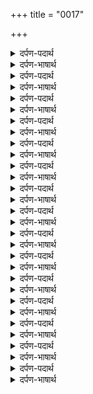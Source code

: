 +++
title = "0017"

+++
<details><summary>दर्पण-पदार्थ</summary>

पद्अर्थ: तुधु भावसी = तेरी रजा में रहना। होरु आखणु = और हुक्म करने का वचन। पूछि = पूछ के।4।
</details>

<details><summary>दर्पण-भाषार्थ</summary>

अर्थ: महलों का बसेरा (मेरे वास्ते) तेरा नाम जपने से पैदा हुई खुशी ही है। तेरी मेहर की नजर मेरा कुटंब है (जो खुशी मुझे अपना परिवार देख के होती है, वही तेरी मेहर की नज़र में से मिलेगी)। (दुनिया से अपना) हुक्म (मनवाना) तथा (हुक्म के) और-और बोल बोलने (और इसमें खुशी महसूस करनी मेरे वास्ते) तेरी रजा में राजी रहना है।  
हे नानक! सदा स्थिर रहने वाला प्रभु पातशाह ऐसे जीवन वाले से (कोई) सवाल जवाब नहीं करता (भाव, उसका जीवन उसकी नज़रों में स्वीकार है)।4।
</details>

<details><summary>दर्पण-पदार्थ</summary>

पद्अर्थ: सउणा = दुनियावी मौजे मनानी। जितु सुतै = जिस शौ-ईश्रत के द्वारा। रहाउ।
</details>

<details><summary>दर्पण-भाषार्थ</summary>

अर्थ: हे भाई! (प्रभु की महिमा की खुशी छोड़ के) अन्य ऐशौ-ईश्रत की खुशी खुआर करती है, क्योंकि, और-और ऐशौ-ईश्रत शरीर को रोगी करते हैंऔर मन में भी विकार चल पड़ते हैं।1। रहाउ।4।7। रहाउ।
</details>

<details><summary>दर्पण-पदार्थ</summary>

पद्अर्थ: कुंगू = केसर। कांइआ = काया, शरीर। रतन = (भाव) प्रभु की महिमा। ललिता = जीभ। अगरि = ऊद की लकड़ी से। वासु = सुगंधि। तनि = शरीर में। सासु = (हरेक) सुआस। अठसठि = अढ़सठ। मुखि = मुंह पे, माथे पे। तितु घ्टि = उस शरीर में, उस मनुष्य के अंदर। विगासु = आनन्द, खुशी। ओतु मती = उस मति से ही। गुण तासु = गुणों का खजाना प्रभु।1।
</details>

<details><summary>दर्पण-भाषार्थ</summary>

अर्थ: जिस मनुष्य का शरीर केसर (जैसा शुद्ध विकार रहित) हो, जिसकी जिहवा (प्रभु की महिमा के) रतनों से जड़ी हो, जिसके शरीर के हरेक श्वासउस की लकड़ी की सुगंधि वाली हो (भाव, प्रभु के नाम की याद से सुगन्धित हों), जिस मनुष्य के माथे पे अढ़सठ तीर्थों का टीका लगा हो (भाव, जो प्रभु का नाम जप के अढ़सठ तीरथों से भी ज्यादा पवित्र हो चुका हो) उस मनुष्य के अंदर मति खिलती है, उस प्रफूल्लित हुई बुद्धि से ही सच्चा नाम सलाहा जा सकता है, गुणों का खजाना प्रभु सराहा जा सकता है।1।
</details>

<details><summary>दर्पण-पदार्थ</summary>

पद्अर्थ: बाबा = हे भाई! कमाईऐ = कमाई करें, उद्यम करें। कूड़ै = झूठ के साथ। रहाउ।
</details>

<details><summary>दर्पण-भाषार्थ</summary>

अर्थ: हे भाई! प्रभु के नाम से वंचित हुई बुद्धि (आदमी को) और-और ही तरफ ले जाती है। महिमा छोड़ के अगर और कर्म सैकड़ों बार भी करें (तो कुछ नहीं बनता, क्योंकि,) झूठा कर्म करने से झूठ का ही जोर बढ़ता है।1। रहाउ।
</details>

<details><summary>दर्पण-पदार्थ</summary>

पद्अर्थ: पूज = पूजा, मान्यता। सभु = सारा। सिधु = योग साधनों में निपुण योगी। सभा = सारी। लेखै = किये कर्मों का हिसाब होने के समय।2।
</details>

<details><summary>दर्पण-भाषार्थ</summary>

अर्थ: अगर कोई मनुष्य पीर कहलाने लगे, सारा संसार आ के उसके दर्शन करे, उसकी पूजा होने लग जाए, यदि वह पहुँचा हुआ (करामाती) योगी गिना जाने लगे, बहुत नामवर मशहूर हो जाए (तो भी ये सब कुछ किसी अर्थ के नहीं, क्योंकि) अगर प्रभु की हजूरी में किये कर्मों का हिसाब होने के समय उसको इज्जत नहीं मिलती, तो (दुनिया में हुई) सारी पूजा खुआर ही करती है।2।
</details>

<details><summary>दर्पण-पदार्थ</summary>

पद्अर्थ: सतिगुरि = गुरु ने। थापिआ = थापना दी, दिलासा दी। नामो = नाम ही। अखण्ड = एकरस, सदा, लगातार।3।
</details>

<details><summary>दर्पण-भाषार्थ</summary>

अर्थ: जिस लोगों को सत्गुरू ने साबाशी दी है, उनकी उस इज्जत को कोई मिटा नहीं सकता (क्योंकि) उनके हृदय में प्रभु के नाम का खजाना बसता है उनके अंदर नाम ही बसता है। (ये पक्का नियम जानो कि) प्रभु का नाम ही पूजा जाता है, नाम हीसत्कारा जाता है। प्रभु ही सदा एक रस सदा स्थिर रहने वाला है।3।
</details>

<details><summary>दर्पण-पदार्थ</summary>

पद्अर्थ: खेह = मिट्टी। जिउ = जान। केहा होइ = बुरी हालत होती है। सभि = सारी। रोइ = दुखी हो के। नाम विसारिऐ = यदि प्रभु का नाम विसार दिया जाए। दरि = (प्रभु के) दर पे। किआ होइ = बुरी हालत ही होती है।4।
</details>

<details><summary>दर्पण-भाषार्थ</summary>

अर्थ: (जो मनुष्यों ने कभी नाम नहीं जपा, उनका) शरीर जब मिट्टी हो के मिट्टी में मिल गया, तो नामहीन जिंद का हाल बुरा ही होता है। (दुनियां में की) सारी चतुराईयां राख हो जातीं हैं, जगत से जीव दुखी हो के ही चलता है।  
हे नानक! अगर प्रभु का नाम भुला दें, तो प्रभु के दर पे पहुँच के बुरा हाल ही होता है।4।7।
</details>

<details><summary>दर्पण-पदार्थ</summary>

पद्अर्थ: गुणवंती = गुणवान स्त्री। वीथरे = विथार करती है, कथन करती है। झूरि = झुरती है, चिंतित रहती है। वरु = वर, खसम, प्रभु। कामणी = हे जीव-स्त्री! नह मिलिऐ पिर = पति को नहीं मिल सकते। कूरि = झूठ द्वारा, झूठे मोह में पड़े रहने से। तुलहड़ा = तुलहा, लकड़ी का बना हुआ आसरा जिस पे बैठ के नदी के किनारे रहने वाले नदी पार कर लेते हैं।1।
</details>

<details><summary>दर्पण-भाषार्थ</summary>

अर्थ: जिस जीव-स्त्री ने अपने हृदय में प्रभु की महिमा बसाई हई है वह प्रभु के गुणों की ही कथा वारता करती है। पर, जिसके अंदर (माया के मोह के कारण) औगुण ही औगुण हैं वह (अपने ही औगुणों के प्रभाव से) सदा चिंतातुर रहती है। हे जीव-स्त्री! तू प्रभु पति को मिलना चाहती है, तो (याद रख कि) झूठे मोह में फसे रहने से प्रभु-पति को नहीं मिल सकती। (तू तो मोह के समुंदर में गोते खा रही है) तेरे पास ना बेड़ी (नाव) है ना तुलहा है, इस तरह प्रभु पति नहीं मिल सकता, (क्योंकि) वह तो (इस संसार समुंदर से पार है) दूर है।1।
</details>

<details><summary>दर्पण-पदार्थ</summary>

पद्अर्थ: मेरे ठाकुर अडोलु = मेरे ठाकुर का अहिल ठिकाना। तखति = तख्त पर। गुरमुखि पूरा = पूरा गुरु। जे करे = यदि मेहर करे।1। रहाउ।
</details>

<details><summary>दर्पण-भाषार्थ</summary>

अर्थ: मेरे पालनहार प्रभु का अहिल ठिकाना उस तख्त पर है जो (प्रभु की तरह ही) संपूर्ण है (जिसमें कोई कमी नहीं है)। वह प्रभु सदा स्थिर रहने वाला है, उसका तौल माप बताया नहीं जा सकता। पूरा गुरु यदि मेहर करे, तोही वह मिल सकता है।1। रहाउ।
</details>

<details><summary>दर्पण-पदार्थ</summary>

पद्अर्थ: तिसु महि = उस (हरिमंदर में)। माणक = मोती। कंचन कोट = सोने के किले। रीसाल = सुंदर, आनन्द का घर, आनंद देने वाले। गढ़ि = किले पर। गुर धिआन = गुरु (चरणों का) ध्यान। निहाल = दिखा देता है।2।
</details>

<details><summary>दर्पण-भाषार्थ</summary>

अर्थ: हरि प्रमात्मा (मानों) एक खूबसूरत सा मन्दिर है जिसमें माणक लाल मोती व चमकते हीरे हैं (जिसके चारों तरफ) सोने के सुन्दर किले हैं। पर उस (मंदिर) किले पर सीढ़ी के बिना चढ़ा नही जा सकता। हाँ, यदि गुरु चरणों का ध्यान धरा जाए, जो प्रभु चरणों का ध्यान धरा जाए, तो दर्शन हो जाता है।2।
</details>

<details><summary>दर्पण-पदार्थ</summary>

पद्अर्थ: सरु = तालाब। सागरु = समुंदर। बोहिथो = जहाज़। तिसु भावै = उस (गुरु) को अच्छा लगे। ऊजली = मति उज्जवल हो जाती है। सतसरि = सत्संग सरोवर में। नावण = स्नान करने के लिए, मन धोने के लिए।3।
</details>

<details><summary>दर्पण-भाषार्थ</summary>

अर्थ: उस (हरि मंदिर किले के ऊपर चढ़ने के लिए) गुरु सीढ़ी है। (इस संसार समुंदर से पार लांघने के वास्ते) गुरु नाव है, प्रभु का नाम (देने वाला) गुरु तुलहा है। गुरु सरोवर है, गुरु समुंदर है, गुरु ही जहाज है, गुरु ही तीर्थ है, और दरिया है। यदि प्रभु की रजा हो, तो (गुरु को मिल के) मनुष्य की बुद्धि शुद्ध हो जाती है। (क्योंकि) मनुष्य साधु-संगत सरोवर में (मानसिक) स्नान करने जाने लग पड़ता है।3।
</details>

<details><summary>दर्पण-पदार्थ</summary>

पद्अर्थ: थानि = जगह पर। पूरै = पूरी करता है। आस निरास = निराशों की आस। किउ घटै = नहीं घटते। तास = उस (जीव) के।4।
</details>

<details><summary>दर्पण-भाषार्थ</summary>

अर्थ: हर कोई कहता है कि परमात्मा में कोई कमी नही है, उसका निवास भी ऐसे तख्त पर है जिसमें कोई कमी नहीं है। वह पूरा प्रभु सुंदर कमी रहित जगह पर बैठा हैऔर टूटे दिल वालों की उम्मीदें पूरी करता है। हे नानक! वह पूर्ण प्रभु अगर मनुष्य को मिल जाए तो उसके गुणों में भी कैसे कोई कमी आ सकती है? 4।9।
</details>

<details><summary>दर्पण-पदार्थ</summary>

पद्अर्थ: गलि = गले से। अंकि = अंक में, जफी में, अंग लगा के। भैणे सहेलड़ीआह = हे बहनो! हे सहेलियो! करह = आओ हम करें। संम्रथ = सभ ताकतों हवाले। सभि = सारे। असाह = हमारे ही।1।
</details>

<details><summary>दर्पण-भाषार्थ</summary>

अर्थ: हे सत्संगी सहेलियो व बहनों! आओ, प्यार से (सत्संग में) इकट्ठे हों, सत्संग में मिल के उस प्रभु-पति की बातें करें जो सर्व-शक्तिमान है। (हे सहेलिओ!) उस सदा स्थिर मालक में सारे ही गुण हैं (उस से विछुड़ के ही) सारे अवगुण हमारे में आ जाते हैं।1।
</details>

<details><summary>दर्पण-पदार्थ</summary>

पद्अर्थ: करता = हे कर्तार! सभु को = हरेक जीव। तेरै जोरि = तेरे हुक्म में। एकु सबदु = प्रभु की महिमा की वाणी। किआ = क्या (बिगाड़ सकते हैं)? ।1। रहाउ।
</details>

<details><summary>दर्पण-भाषार्थ</summary>

अर्थ: हे कर्तार! हरेक जीव तेरे हुक्म में (ही चल सकता है)। जब तेरी महिमा की वाणी का विचार करते हैं (तब ये समझ आती है कि) जब तू (हमारे सिर पर रक्षक है, रखवाला है), तो और कोई हमारा क्या बिगाड़ सकते हैं।1 रहाउ।
</details>

<details><summary>दर्पण-पदार्थ</summary>

पद्अर्थ: जाइ = जा के। राविआ = रचा मचा, व्याप्त, मिलाप हासिल किया। गुणी = गुणों से। सहजि = सहजता से, अडोल अवस्था से। रीसालु = सुंदर रस का घर, आनन्द दाता।2।
</details>

<details><summary>दर्पण-भाषार्थ</summary>

अर्थ: (हे सत्संगी बहिनों! बेशक) जा के सुहागन (जीव-स्त्री) को पूछ लो कि तुमने किन गुणों से प्रभु मिलाप हासिल किया है। वहाँ से यही पता लगेगा कि वे अडोलता से, संतोष से और मीठे बोलों से श्रिंगारी हुई हैं (तभी उन्हें मिल गया)। वह आनन्द दाता प्रभु-पति तभी मिलता है, जब गुरु का उपदेश ध्यान से सुना जाए (तथा संतोष, मृदुभाषी मीठे बोलों वाले गुण धारण किये जाएं)।2।
</details>